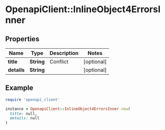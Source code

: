 # OpenapiClient::InlineObject4ErrorsInner

## Properties

| Name | Type | Description | Notes |
| ---- | ---- | ----------- | ----- |
| **title** | **String** | Conflict | [optional] |
| **details** | **String** |  | [optional] |

## Example

```ruby
require 'openapi_client'

instance = OpenapiClient::InlineObject4ErrorsInner.new(
  title: null,
  details: null
)
```

